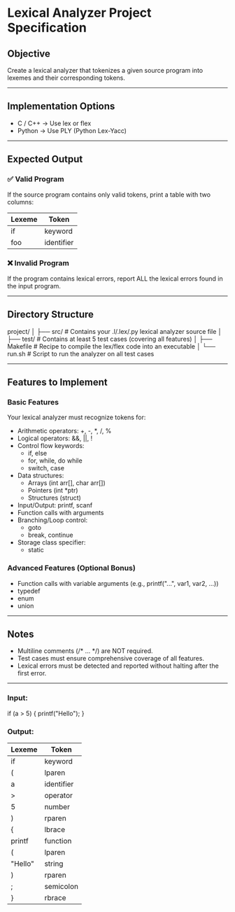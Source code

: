 # Lexical Analyzer Project Specification

## Objective
Create a lexical analyzer that tokenizes a given source program into lexemes and their corresponding tokens.

---

## Implementation Options
- C / C++ → Use lex or flex
- Python → Use PLY (Python Lex-Yacc)

---

## Expected Output

### ✅ Valid Program
If the source program contains only valid tokens, print a table with two columns:

Lexeme   | Token
---------|---------
if       | keyword
foo      | identifier

### ❌ Invalid Program
If the program contains lexical errors, report ALL the lexical errors found in the input program.

---

## Directory Structure
project/
│
├── src/           # Contains your .l/.lex/.py lexical analyzer source file
│
├── test/          # Contains at least 5 test cases (covering all features)
│
├── Makefile       # Recipe to compile the lex/flex code into an executable
│
└── run.sh         # Script to run the analyzer on all test cases

---

## Features to Implement

### Basic Features
Your lexical analyzer must recognize tokens for:
- Arithmetic operators: +, -, *, /, %
- Logical operators: &&, ||, !
- Control flow keywords:
  - if, else
  - for, while, do while
  - switch, case
- Data structures:
  - Arrays (int arr[], char arr[])
  - Pointers (int *ptr)
  - Structures (struct)
- Input/Output: printf, scanf
- Function calls with arguments
- Branching/Loop control:
  - goto
  - break, continue
- Storage class specifier:
  - static

### Advanced Features (Optional Bonus)
- Function calls with variable arguments (e.g., printf("...", var1, var2, ...))
- typedef
- enum
- union

---

## Notes
- Multiline comments (/* ... */) are NOT required.
- Test cases must ensure comprehensive coverage of all features.
- Lexical errors must be detected and reported without halting after the first error.

---

### Input:
if (a > 5) {
printf("Hello");
}

### Output:
Lexeme   | Token
---------|---------
if       | keyword
(        | lparen
a        | identifier
>        | operator
5        | number
)        | rparen
{        | lbrace
printf   | function
(        | lparen
"Hello"  | string
)        | rparen
;        | semicolon
}        | rbrace